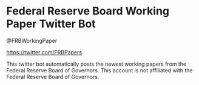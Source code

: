 # Federal Reserve Board Working Paper Twitter Bot

@FRBWorkingPaper

https://twitter.com/FRBPapers

This twitter bot automatically posts the newest working papers from the Federal Reserve Board of Governors.
This account is not affiliated with the Federal Reserve Board of Governors.